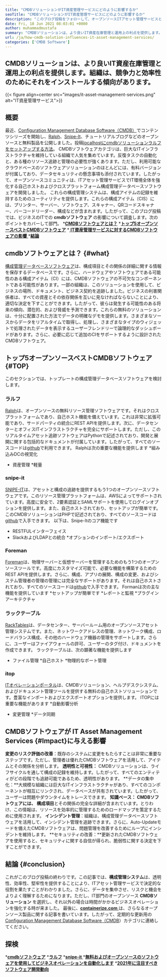 ```yaml
---
title: "CMDBソリューションがIT資産管理サービスにどのように影響するか" 
seoTitle: "CMDBソリューションがIT資産管理サービスにどのように影響するか" 
description: "このブログ投稿をフォローして、オープンソースITアセット管理サービスと無料のCMDBソフトウェアの重要性を学び、多数の構成アイテムを管理してください。" 
date: Fri, 18 Jun 2021 08:03:01 +0000
author: muhammadmustafa
summary: "CMDBソリューションは、より良いIT資産在庫管理と運用上の利点を提供します。組織は、競争力と効率性のためにそれをインストールする傾向があります。" 
url: /ja/how-cmdb-solution-influences-it-asset-management-services/
categories: ['CMDB Software']
---
```


## CMDBソリューションは、より良いIT資産在庫管理と運用上の利点を提供します。組織は、競争力と効率性のためにそれをインストールする傾向があります。

{{< figure align=center src="images/it-asset-management-services.png" alt="IT資産管理サービス">}}


## **概要**
最近、[Configuration Management Database Software（CMDB）][1]でコンテンツシリーズを開始し、[Ralph][2]、[Snipe-It][3]、チュートリアルブログなどのオープンソースと無料製品を公開しました。投稿[localhostにcmdbソリューションラルフをセットアップする方法][4]。 CMDBソフトウェアカテゴリは、巨大なITインフラストラクチャを維持している組織で人気を集めています。反復タスクの自動化と、ある種のリソース追跡と管理の必要性が強くあります。ただし、利用可能なクラウドベースのソフトウェアソリューションのほとんどには、有料バージョンが付属しており、データセキュリティの懸念事項も添付されています。したがって、オープンソースコミュニティは、ITアセット管理サービスでIT環境全体を強化する自己ホストおよびクロスプラットフォーム構成管理データベースソフトウェアを開発しました。
これらの構成管理システムは、構成アイテムの記録を維持するためのユーティリティを提供します。これらの構成アイテム（CIS）には、プリンター、サーバー、ソフトウェア、スキャナー、QRコードスキャナー、バーコードリーダー、構成などが含まれます。したがって、このブログ投稿では、ビジネスのITでの **cmdbソフトウェア** の影響について調査します。次のポイントをカバーして部門。
  ***[CMDBソフトウェアとは？][5]** 
  ***[トップ5オープンソースベストCMDBソフトウェア][6]** 
  *[ **IT資産管理サービスに対するCMDBソフトウェアの影響** ][7]
  ***[結論][8]** 

##  **cmdbソフトウェアとは？**    {#what}
[構成管理データベースソフトウェア][1]は、構成項目とその関係の詳細に関する情報を保存するデータベースです。さらに、ハードウェアやソフトウェアである可能性のある構成アイテム（CI）には、CMDBソフトウェアの不可欠なコンポーネントである可能性があります。一部の組織は、このソリューションを使用して、ビジネスの場所、ドキュメント、ビジネス契約を追跡しました。ビジネスの利害関係者は、すべての資産とその依存関係を互いに見なければならないことにより、適切な決定を下すことができます。したがって、彼らは発生する可能性のある将来の傾向、潜在的、および脅威を予測できます。これらの無料のソリューションは、十分に配置された方法でデータの明確なデモを提供します。さまざまなソースからデータをリアルタイムで取得し、処理し、さまざまなタイプのウィジェットで処理されたデータを表示するユーザーフレンドリーで論理的なダッシュボードがあります。さらに、必要に応じて追加のCIをサポートするように設計されたCMDBソフトウェア。

## **トップ5オープンソースベストCMDBソフトウェア**   {#TOP}
このセクションでは、トップレートの構成管理データベースソフトウェアを検討します。

### ラルフ
[Ralph][2]は、オープンソースの無料リソース管理ソフトウェアです。それはクロスプラットフォームであり、自己ホスト機能を備えています。これは非常に拡張可能であり、サードパーティの統合にREST APIを提供します。次に、データセンターとオフィスITインフラストラクチャを完全にサポートします。ただし、このリアルタイムアセット追跡ソフトウェアはPythonで記述されており、開発と展開に関する包括的なドキュメントが付属しています。したがって、すべてのソースコードは[github][9]で利用できます。
Ralphは次の重要な機能を提供します
  *組み込みDCの視覚化
  * 資産管理
  *軽量

### snipe-it
[SNIPE-IT][3]は、アセットと構成の追跡を提供するもう1つのオープンソースソフトウェアです。このリソース管理プラットフォームは、AWSによってサポートされています。高度に安全で、2要素認証とSAMLサポートを使用してログインオプションを提供します。また、自己ホストされており、セットアップが簡単です。このCMDBソリューションはPHPで記述されており、すべてのソースコードは[github][10]で入手できます。
以下は、Snipe-Itのコア機能です
  * RESTFULインターフェイス
  * SlackおよびLDAPとの統合
  *オプションのインポート/エクスポート

### Foreman
[Foreman][11]は、物理サーバーと仮想サーバーを管理するためのもう1つのオープンソースツールです。高度にカスタマイズ可能で、必要な機能を構築するためのREST APIを提供します。さらに、構成、アプリの展開、構成の変更、およびシステム管理者の管理の管理には完全なサポートがあります。それは自己ホストされており、すべてのソースコードは[github][12]で入手できます。
Formanは次の主な機能を提供しています
  *セットアップが簡単です
  *レポートと監視
  *プラグインアーキテクチャ

### ラックテーブル
[RackTables][13]は、データセンター、サーバールーム用のオープンソースアセット管理システムです。また、ネットワークアドレスの管理、ネットワーク構成、ロードバランス構成、その他のハードウェア機器の管理をサポートします。さらに、ユーザーはファイアウォールの許可、ユーザーのタグ付け、ドキュメントを作成できます。
ラックテーブルは、次の顕著な機能を提供します
  * ファイル管理
  *自己ホスト
  *物理的なポート管理

### itop
[ITオペレーションポータル][14]は、CMDBソリューション、ヘルプデスクシステム、およびドキュメント管理ツールを提供する無料の自己ホストソリューションです。豊富なインポートおよびエクスポートオプションを提供します。
ITOPには重要な機能があります
  *自動影響分析
  * 変更管理
  *データ同期

## CMDBソフトウェアが[][15] IT Asset Management Services   {#Impact}に与える影響
**変更のリスク評価の改善**：既存のシステムに変更をもたらすことは非常に重要なステップです。ただし、管理者は優れたCMDBソフトウェアを活用して、アイテムとその関係を分析します。
**透明性と可視性：** CMDBソリューションは、ライフサイクルを通して構成の記録を維持します。したがって、すべてのエンティティがどの段階でも追跡可能であるため、透明性があります。
**データの集中化：**大規模な組織には巨大なITインフラストラクチャがあり、すべてのコンポーネントが相互にリンクされ、データベースが共有されています。したがって、ユーザーは問題やダウンタイムをトレースできます。
**知識ベース： **CMDBソフトウェアには、** 構成項目**とその関係の完全な詳細が含まれています。とりわけ、この情報は、リソースを効率的に管理するためのロードマップを策定するために使用されます。
**インシデント管理**：組織は、構成管理データベースソフトウェアを活用して、インシデント管理を追跡できます。さらに、Auto-Updateモードを備えたCMDBソフトウェアは、問題管理を改善するためにループにインシデントを維持します。
**セキュリティの改善：**更新されたCMDBソフトウェアを使用すると、セキュリティに関する自信が得られ、脆弱性に関する決定を下すことができます。

## **結論**   {#conclusion}
これがこのブログ投稿の終わりです。この記事では、**構成管理システム**は、透明性、効率性、堅牢性を提供することにより、ITアセット管理サービスで決定的な役割を果たすことがわかりました。さらに、データを集中させ、リスクと機会をよりよく理解するためになります。ただし、IT部門のオープンソース **CMDBソリューション** を選択し、それ以外の場合は時間がかかるビジネスオペレーションを強化する時が来ました。
最後に、[**containerize.com** ][16]は、さらなるオープンソース製品に関する記事を書いています。したがって、定期的な更新用の[][17][Configuration Management Database Software（CMDB][1]）カテゴリに連絡してください。

## 探検
  ***[cmdbソフトウェア][1]** 
  ***[ラルフ][2]** 
  *[**snipe-it** ][3]
  *[**無料およびオープンソースのソフトウェアを使用してビジネスオペレーションを自動化します**][18]
  ***[2021年に注目すべきソフトウェア開発動向][19]** 

  
[1]: https://products.containerize.com/cmdb-software/
[2]: https://products.containerize.com/cmdb-software/ralph/
[3]: https://products.containerize.com/cmdb-software/snipe-it/
[4]: https://blog.containerize.com/cmdb-software/how-to-set-up-cmdb-solution-ralph-on-localhost/
[5]: #what
[6]: #top
[7]: #impact
[8]: #Conclusion
[9]: https://github.com/allegro/ralph
[10]: https://github.com/snipe/snipe-it
[11]: https://theforeman.org/
[12]: https://github.com/theforeman/foreman
[13]: https://www.racktables.org/
[14]: https://www.combodo.com/itop
[15]: https://blog.containerize.com/wp-admin/post.php?post=5864&action=edit#app
[16]: https://www.containerize.com/
[17]: https://products.containerize.com/single-sign-on/
[18]: https://blog.containerize.com/blogging/automate-business-operations-using-open-source-software/
[19]: https://blog.containerize.com/blockchain-platforms/software-development-trends-to-look-out-for-in-2021/
